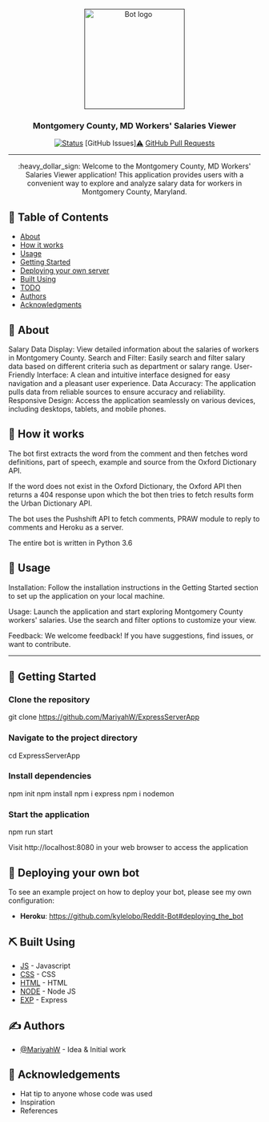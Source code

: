 <p align="center">
  <a href="" rel="noopener">
 <img width=200px height=200px src="https://i.imgur.com/FxL5qM0.jpg" alt="Bot logo"></a>
</p>

<h3 align="center">Montgomery County, MD Workers' Salaries Viewer</h3>

<div align="center">

[![Status](https://img.shields.io/badge/status-active-success.svg)]()
[GitHub Issues][:warning:](https://github.com/MariyahW/ExpressServerApp/issues)
[GitHub Pull Requests](https://github.com/MariyahW/ExpressServerApp/pulls)


</div>

---

<p align="center">:heavy_dollar_sign: Welcome to the Montgomery County, MD Workers' Salaries Viewer application! This application provides users with a convenient way to explore and analyze salary data for workers in Montgomery County, Maryland.
    <br> 
</p>

## 📝 Table of Contents

- [About](#about)
- [How it works](#working)
- [Usage](#usage)
- [Getting Started](#getting_started)
- [Deploying your own server](#deployment)
- [Built Using](#built_using)
- [TODO](../TODO.md)
- [Authors](#authors)
- [Acknowledgments](#acknowledgement)

## 🧐 About <a name = "about"></a>

Salary Data Display: View detailed information about the salaries of workers in Montgomery County.
Search and Filter: Easily search and filter salary data based on different criteria such as department or salary range.
User-Friendly Interface: A clean and intuitive interface designed for easy navigation and a pleasant user experience.
Data Accuracy: The application pulls data from reliable sources to ensure accuracy and reliability.
Responsive Design: Access the application seamlessly on various devices, including desktops, tablets, and mobile phones.



## 💭 How it works <a name = "working"></a>

The bot first extracts the word from the comment and then fetches word definitions, part of speech, example and source from the Oxford Dictionary API.

If the word does not exist in the Oxford Dictionary, the Oxford API then returns a 404 response upon which the bot then tries to fetch results form the Urban Dictionary API.

The bot uses the Pushshift API to fetch comments, PRAW module to reply to comments and Heroku as a server.

The entire bot is written in Python 3.6

## 🎈 Usage <a name = "usage"></a>

Installation: Follow the installation instructions in the Getting Started section to set up the application on your local machine.

Usage: Launch the application and start exploring Montgomery County workers' salaries. Use the search and filter options to customize your view.

Feedback: We welcome feedback! If you have suggestions, find issues, or want to contribute.

---



## 🏁 Getting Started <a name = "getting_started"></a>

### Clone the repository
git clone https://github.com/MariyahW/ExpressServerApp

### Navigate to the project directory
cd ExpressServerApp

### Install dependencies
npm init
npm install
npm i express
npm i nodemon


### Start the application
npm run start

Visit http://localhost:8080 in your web browser to access the application

## 🚀 Deploying your own bot <a name = "deployment"></a>

To see an example project on how to deploy your bot, please see my own configuration:

- **Heroku**: https://github.com/kylelobo/Reddit-Bot#deploying_the_bot

## ⛏️ Built Using <a name = "built_using"></a>

- [JS](https://javascript.com) - Javascript
- [CSS](https://developer.mozilla.org/en-US/docs/Web/CSS) - CSS
- [HTML](https://html.com/) - HTML
- [NODE](https://nodejs.org/en) - Node JS
- [EXP](https://expressjs.com/) - Express


## ✍️ Authors <a name = "authors"></a>

- [@MariyahW](https://github.com/MariyahW) - Idea & Initial work



## 🎉 Acknowledgements <a name = "acknowledgement"></a>

- Hat tip to anyone whose code was used
- Inspiration
- References
